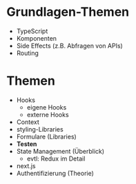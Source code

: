 # Grundlagen-Themen

- TypeScript
- Komponenten
- Side Effects (z.B. Abfragen von APIs)
- Routing

# Themen

- Hooks
  - eigene Hooks
  - externe Hooks
- Context
- styling-Libraries
- Formulare (Libraries)
- **Testen**
- State Management (Überblick)
  - evtl: Redux im Detail
- next.js
- Authentifizierung (Theorie)
